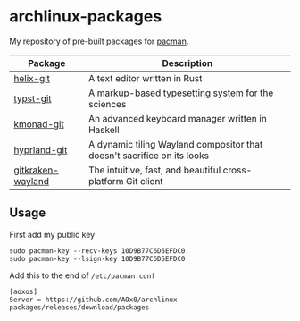 # archlinux-packages

My repository of pre-built packages for [pacman](https://wiki.archlinux.org/title/pacman).

| Package                                                  | Description                                                             |
| -------------------------------------------------------- | ----------------------------------------------------------------------- |
| [helix-git](https://github.com/helix-editor/helix)       | A text editor written in Rust                                           |
| [typst-git](https://github.com/typst/typst)              | A markup-based typesetting system for the sciences                      |
| [kmonad-git](https://github.com/kmonad/kmonad)           | An advanced keyboard manager written in Haskell                         |
| [hyprland-git](https://github.com/hyprwm/Hyprland)       | A dynamic tiling Wayland compositor that doesn't sacrifice on its looks |
| [gitkraken-wayland](https://github.com/Azd325/gitkraken) | The intuitive, fast, and beautiful cross-platform Git client            |

## Usage

First add my public key
```
sudo pacman-key --recv-keys 10D9B77C6D5EFDC0
sudo pacman-key --lsign-key 10D9B77C6D5EFDC0
``` 

Add this to the end of `/etc/pacman.conf`
```
[aoxos]
Server = https://github.com/AOx0/archlinux-packages/releases/download/packages
```
